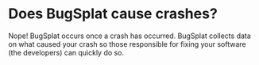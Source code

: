 # Does BugSplat cause crashes?

Nope! BugSplat occurs once a crash has occurred. BugSplat collects data on what caused your crash so those responsible for fixing your software \(the developers\) can quickly do so.

